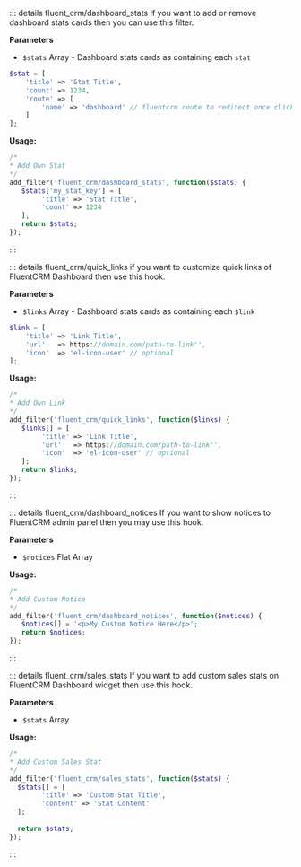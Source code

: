 ::: details fluent_crm/dashboard_stats
If you want to add or remove dashboard stats cards then you can use this filter.

**Parameters**

- `$stats` Array - Dashboard stats cards as containing each `stat`

```php
$stat = [
    'title' => 'Stat Title',
    'count' => 1234,
    'route' => [
        'name' => 'dashboard' // fluentcrm route to reditect once click. Leave blank if not route
    ]
];
```

**Usage:**

```php 
/*
* Add Own Stat
*/
add_filter('fluent_crm/dashboard_stats', function($stats) {
   $stats['my_stat_key'] = [
        'title' => 'Stat Title',
        'count' => 1234
   ];
   return $stats;
});
```
:::

::: details fluent_crm/quick_links
if you want to customize quick links of FluentCRM Dashboard then use this hook.

**Parameters**

- `$links` Array - Dashboard stats cards as containing each `$link`

```php
$link = [
    'title' => 'Link Title',
    'url'   => https://domain.com/path-to-link'',
    'icon'  => 'el-icon-user' // optional
]; 
```

**Usage:**

```php 
/*
* Add Own Link
*/
add_filter('fluent_crm/quick_links', function($links) {
   $links[] = [
        'title' => 'Link Title',
        'url'   => https://domain.com/path-to-link'',
        'icon'  => 'el-icon-user' // optional
   ];
   return $links;
});
```
:::

::: details fluent_crm/dashboard_notices
If you want to show notices to FluentCRM admin panel then you may use this hook.

**Parameters**

- `$notices` Flat Array

**Usage:**

```php 
/*
* Add Custom Notice
*/
add_filter('fluent_crm/dashboard_notices', function($notices) {
   $notices[] = '<p>My Custom Notice Here</p>';
   return $notices;
});
```
:::


::: details fluent_crm/sales_stats
If you want to add custom sales stats on FluentCRM Dashboard widget then use this hook.


**Parameters**

- `$stats` Array

**Usage:**

```php 
/*
* Add Custom Sales Stat
*/
add_filter('fluent_crm/sales_stats', function($stats) {
  $stats[] = [
        'title' => 'Custom Stat Title',
        'content' => 'Stat Content'
  ];
  
  return $stats;
});
```
:::
